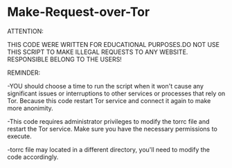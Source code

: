 # Make-Request-over-Tor

ATTENTION:

THIS CODE WERE WRITTEN FOR EDUCATIONAL PURPOSES.DO NOT USE THIS SCRIPT TO MAKE ILLEGAL REQUESTS TO ANY WEBSITE. 
RESPONSIBLE BELONG TO THE USERS!



REMINDER:

-YOU should choose a time to run the script when it won't cause any significant issues or interruptions to other services or processes that rely on Tor. 
Because this code restart Tor service and connect it again to make more anonimity.

-This code requires administrator privileges to modify the torrc file and restart the Tor service. 
Make sure you have the necessary permissions to execute.

-torrc file may located in a different directory, you'll need to modify the code accordingly.

